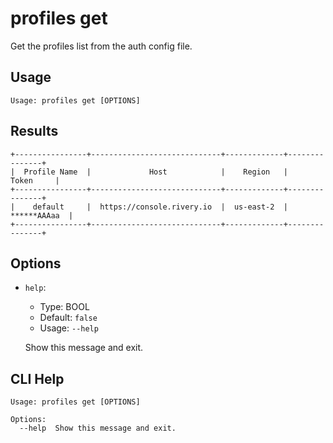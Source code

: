 
# profiles get

Get the profiles list from the auth config file.

## Usage

```
Usage: profiles get [OPTIONS]
```

## Results

```shell
+----------------+-----------------------------+-------------+---------------+
|  Profile Name  |             Host            |    Region   |     Token     |
+----------------+-----------------------------+-------------+---------------+
|    default     |  https://console.rivery.io  |  us-east-2  |  ******AAAaa  |
+----------------+-----------------------------+-------------+---------------+
```

## Options
* `help`: 
  * Type: BOOL 
  * Default: `false`
  * Usage: `--help`

  Show this message and exit.



## CLI Help

```
Usage: profiles get [OPTIONS]

Options:
  --help  Show this message and exit.
```

